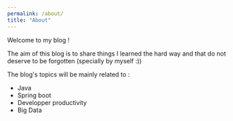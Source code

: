 ```yaml
---
permalink: /about/
title: "About"
---
```


Welcome to my blog !

The aim of this blog is to share things I learned the hard way and that do not deserve to be forgotten (specially by myself :))

The blog's topics will be mainly related to :
- Java
- Spring boot
- Developper productivity
- Big Data
